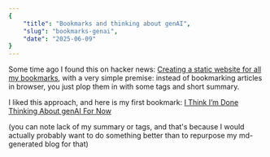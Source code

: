 ```yaml
---
{
    "title": "Bookmarks and thinking about genAI",
    "slug": "bookmarks-genai",
    "date": "2025-06-09"
}
---
```


Some time ago I found this on hacker news: [Creating a static website for all my bookmarks](https://alexwlchan.net/2025/bookmarks-static-site/), with a very simple premise: instead of bookmarking articles in browser, you just plop them in with some tags and short summary.

I liked this approach, and here is my first bookmark: [I Think I’m Done Thinking About genAI For Now](https://blog.glyph.im/2025/06/i-think-im-done-thinking-about-genai-for-now.html)

(you can note lack of my summary or tags, and that's because I would actually probably want to do something better than to repurpose my md-generated blog for that)
